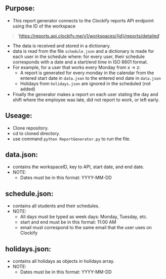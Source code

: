## Purpose:
- This report generator connects to the Clockify reports API endpoint using the ID of the workspace
> 'https://reports.api.clockify.me/v1/workspaces/{id}/reports/detailed'
- The data is received and stored in a dictionary.
- data is read from the file ``` schedule.json ``` and a dictionary is made for each user in the schedule
where: for every user, their schedule corresponds with a date and a start/end time in ISO 8601 format.
- For example, for a user that works every Monday from x -> z:
	- A report is generated for every monday in the calendar from the entered start date in ``` data.json ``` to the entered end date in ``` data.json ```
	- Holidays from ``` holidays.json ``` are ignored in the scheduled (not added)
- Finally the generator makes a report on each user stating the day and shift where the employee was late, did not report to work, or left early.

## Useage:
- Clone repository.
- cd to cloned directory.
- use command ``` python ReportGenerator.py ``` to run the file.

## data.json:
- contains the workspaceID, key to API, start date, and end date.
- NOTE:
	- Dates must be in this format: YYYY-MM-DD

## schedule.json:
- contains all students and their schedules.
- NOTE:
	- All days must be typed as week days: Monday, Tuesday, etc.
	- start and end must be in this format: 11:00 AM
	- email must correspond to the same email that the user uses on Clockify

## holidays.json:
- contains all holidays as objects in holidays array.
- NOTE:
	- Dates must be in this format: YYYY-MM-DD